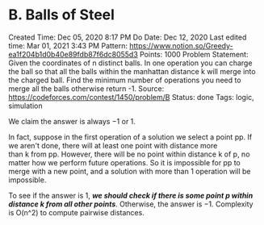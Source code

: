 # B. Balls of Steel

Created Time: Dec 05, 2020 8:17 PM
Do Date: Dec 12, 2020
Last edited time: Mar 01, 2021 3:43 PM
Pattern: https://www.notion.so/Greedy-ea1f204b1d0b40e89fdb87f6dc8055d3
Points: 1000
Problem Statement: Given the coordinates of n distinct balls. In one operation you can charge the ball so that all the balls within the manhattan distance k will merge into the charged ball. Find the minimum number of operations you need to merge all the balls otherwise return -1. 
Source: https://codeforces.com/contest/1450/problem/B
Status: done
Tags: logic, simulation

We claim the answer is always −1 or 1.

In fact, suppose in the first operation of a solution we select a point pp. If we aren't done, there will at least one point with distance more than k from pp. However, there will be no point within distance k of p, no matter how we perform future operations. So it is impossible for pp to merge with a new point, and a solution with more than 1 operation will be impossible.

To see if the answer is 1, ***we should check if there is some point p within distance k from all other points***. Otherwise, the answer is −1. Complexity is O(n^2) to compute pairwise distances.